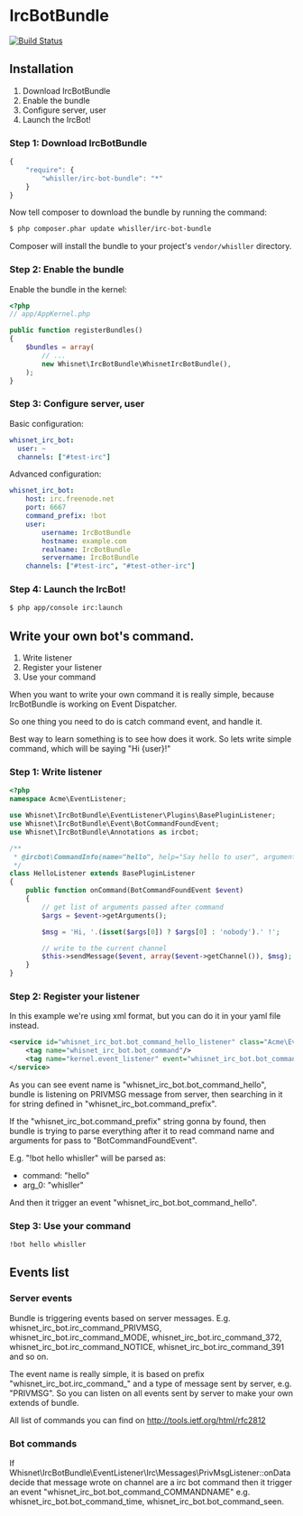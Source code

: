 IrcBotBundle
============

[![Build Status](https://secure.travis-ci.org/whisller/IrcBotBundle.png)](http://travis-ci.org/whisller/IrcBotBundle)

## Installation

1. Download IrcBotBundle
2. Enable the bundle
3. Configure server, user
4. Launch the IrcBot!

### Step 1: Download IrcBotBundle

```js
{
    "require": {
        "whisller/irc-bot-bundle": "*"
    }
}
```

Now tell composer to download the bundle by running the command:

``` bash
$ php composer.phar update whisller/irc-bot-bundle
```

Composer will install the bundle to your project's `vendor/whisller` directory.

### Step 2: Enable the bundle

Enable the bundle in the kernel:

```php
<?php
// app/AppKernel.php

public function registerBundles()
{
    $bundles = array(
        // ...
        new Whisnet\IrcBotBundle\WhisnetIrcBotBundle(),
    );
}
```

### Step 3: Configure server, user

Basic configuration:
```yaml
whisnet_irc_bot:
  user: ~
  channels: ["#test-irc"]
```

Advanced configuration:
```yaml
whisnet_irc_bot:
    host: irc.freenode.net
    port: 6667
    command_prefix: !bot
    user:
        username: IrcBotBundle
        hostname: example.com
        realname: IrcBotBundle
        servername: IrcBotBundle
    channels: ["#test-irc", "#test-other-irc"]
```

### Step 4: Launch the IrcBot!
``` bash
$ php app/console irc:launch
```

## Write your own bot's command.

1. Write listener
2. Register your listener
3. Use your command

When you want to write your own command it is really simple, because IrcBotBundle is working on Event Dispatcher.

So one thing you need to do is catch command event, and handle it.

Best way to learn something is to see how does it work. So lets write simple command, which will be saying "Hi {user}!"

### Step 1: Write listener

```php
<?php
namespace Acme\EventListener;

use Whisnet\IrcBotBundle\EventListener\Plugins\BasePluginListener;
use Whisnet\IrcBotBundle\Event\BotCommandFoundEvent;
use Whisnet\IrcBotBundle\Annotations as ircbot;

/**
 * @ircbot\CommandInfo(name="hello", help="Say hello to user", arguments={"<username>"})
 */
class HelloListener extends BasePluginListener
{
    public function onCommand(BotCommandFoundEvent $event)
    {
        // get list of arguments passed after command
        $args = $event->getArguments();

        $msg = 'Hi, '.(isset($args[0]) ? $args[0] : 'nobody').' !';

        // write to the current channel
        $this->sendMessage($event, array($event->getChannel()), $msg);
    }
}
```

### Step 2: Register your listener
In this example we're using xml format, but you can do it in your yaml file instead.

```xml
<service id="whisnet_irc_bot.bot_command_hello_listener" class="Acme\EventListener\HelloListener">
    <tag name="whisnet_irc_bot.bot_command"/>
    <tag name="kernel.event_listener" event="whisnet_irc_bot.bot_command_hello" method="onCommand"/>
</service>
```

As you can see event name is "whisnet_irc_bot.bot_command_hello", bundle is listening on PRIVMSG message from server, then
searching in it for string defined in "whisnet_irc_bot.command_prefix".

If the "whisnet_irc_bot.command_prefix" string gonna by found, then bundle is trying to parse everything after it to read command name and arguments for pass to "BotCommandFoundEvent".

E.g. "!bot hello whisller" will be parsed as:

- command: "hello"
- arg_0: "whisller"

And then it trigger an event "whisnet_irc_bot.bot_command_hello".

### Step 3: Use your command

```bash
!bot hello whisller
```

## Events list

### Server events

Bundle is triggering events based on server messages.
E.g. whisnet_irc_bot.irc_command_PRIVMSG, whisnet_irc_bot.irc_command_MODE, whisnet_irc_bot.irc_command_372, whisnet_irc_bot.irc_command_NOTICE, whisnet_irc_bot.irc_command_391 and so on.

The event name is really simple, it is based on prefix "whisnet_irc_bot.irc_command_" and a type of message sent by server, e.g. "PRIVMSG".
So you can listen on all events sent by server to make your own extends of bundle.

All list of commands you can find on http://tools.ietf.org/html/rfc2812

### Bot commands
If Whisnet\IrcBotBundle\EventListener\Irc\Messages\PrivMsgListener::onData decide that message wrote on channel are a irc bot command then it trigger an event "whisnet_irc_bot.bot_command_COMMANDNAME"
e.g. whisnet_irc_bot.bot_command_time, whisnet_irc_bot.bot_command_seen.
